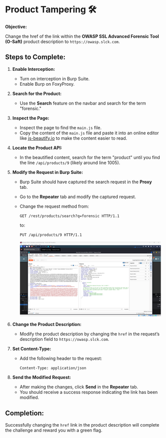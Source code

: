 # Product Tampering 🛠️

**Objective:**

Change the href of the link within the **OWASP SSL Advanced Forensic Tool (O-Saft)** product description to `https://owasp.slck.com`.

## Steps to Complete:

1. **Enable Interception:**

   - Turn on interception in Burp Suite.
   - Enable Burp on FoxyProxy.

2. **Search for the Product:**

   - Use the **Search** feature on the navbar and search for the term "forensic."

3. **Inspect the Page:**

   - Inspect the page to find the `main.js` file.
   - Copy the content of the `main.js` file and paste it into an online editor like [js-beautify.io](https://js-beautify.io) to make the content easier to read.

4. **Locate the Product API:**

   - In the beautified content, search for the term "product" until you find the line `/api/products/9` (likely around line 1005).

5. **Modify the Request in Burp Suite:**

   - Burp Suite should have captured the search request in the **Proxy** tab.
   - Go to the **Repeater** tab and modify the captured request.
   - Change the request method from:

     ```
     GET /rest/products/search?q=forensic HTTP/1.1
     ```

     to:

     ```
     PUT /api/products/9 HTTP/1.1
     ```

     ![alt text](image.png)

6. **Change the Product Description:**

   - Modify the product description by changing the `href` in the request’s description field to `https://owasp.slck.com`.

7. **Set Content-Type:**

   - Add the following header to the request:

     ```
     Content-Type: application/json
     ```

8. **Send the Modified Request:**
   - After making the changes, click **Send** in the **Repeater** tab.
   - You should receive a success response indicating the link has been modified.

## Completion:

Successfully changing the `href` link in the product description will complete the challenge and reward you with a green flag.
